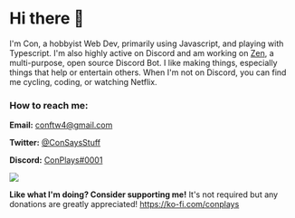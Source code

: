 # Hi there 👋

I'm Con, a hobbyist Web Dev, primarily using Javascript, and playing with Typescript. I'm also highly active on Discord and am working on [Zen](https://www.youtube.com/watch?v=xvz7nTbS_C0), a multi-purpose, open source Discord Bot. I like making things, especially things that help or entertain others. When I'm not on Discord, you can find me cycling, coding, or watching Netflix.

### How to reach me:

**Email:** conftw4@gmail.com

**Twitter:** [@ConSaysStuff](https://twitter.com/ConSaysStuff)

**Discord:** [ConPlays#0001](https://discord.com/users/576665068763086848)


<a href="https://discord.com/users/576665068763086848">
  <img src="[![Discord Presence](https://lanyard.cnrad.dev/api/576665068763086848)](https://discord.com/users/576665068763086848) align="right" />
</a>


**Like what I'm doing? Consider supporting me!**
It's not required but any donations are greatly appreciated! 
https://ko-fi.com/conplays


